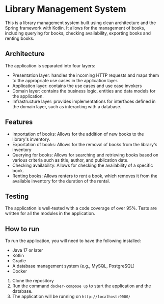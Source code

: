 # Library Management System

This is a library management system built using clean architecture and the Spring framework with Kotlin. It allows for the management of books, including querying for books, checking availability, exporting books and renting books.

## Architecture

The application is separated into four layers:
- Presentation layer: handles the incoming HTTP requests and maps them to the appropriate use cases in the application layer.
- Application layer: contains the use cases and use case invokers
- Domain layer: contains the business logic, entities and data models for the application.
- Infrastructure layer: provides implementations for interfaces defined in the domain layer, such as interacting with a database.

## Features
- Importation of books: Allows for the addition of new books to the library's inventory.
- Exportation of books: Allows for the removal of books from the library's inventory
- Querying for books: Allows for searching and retrieving books based on various criteria such as title, author, and publication date.
- Checking availability: Allows for checking the availability of a specific book.
- Renting books: Allows renters to rent a book, which removes it from the available inventory for the duration of the rental.

## Testing

The application is well-tested with a code coverage of over 95%. Tests are written for all the modules in the application.

## How to run

To run the application, you will need to have the following installed:
- Java 17 or later
- Kotlin
- Gradle
- A database management system (e.g., MySQL, PostgreSQL)
- Docker

1. Clone the repository
2. Run the command `docker-compose up` to start the application and the database.
3. The application will be running on `http://localhost:9000/`